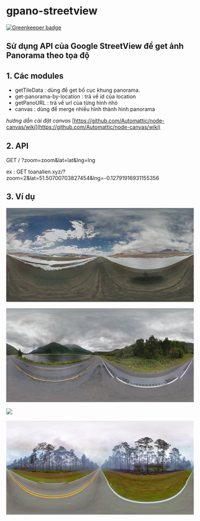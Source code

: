 # gpano-streetview

[![Greenkeeper badge](https://badges.greenkeeper.io/toanalien/gpano-streetview.svg)](https://greenkeeper.io/)

## Sử dụng API của Google StreetView để get ảnh Panorama theo tọa độ 

## 1. Các modules
- getTileData : dùng để get bố cục khung panorama.
- get-panorama-by-location : trả về id của location
- getPanoURL : trả về url của từng hình nhỏ 
- canvas : dùng để merge nhiều hình thành hình panorama

*hướng dẫn cài đặt canvas* [https://github.com/Automattic/node-canvas/wiki](https://github.com/Automattic/node-canvas/wiki)

## 2. API
GET / ?zoom=zoom&lat=lat&lng=lng

ex : GET toanalien.xyz/?zoom=2&lat=51.50700703827454&lng=-0.12791916931155356

## 3. Ví dụ

![](img/img-1.png)

![](img/img-2.png)

![](img/img-3.png)

![](img/img-4.png)
